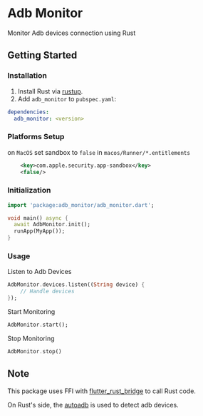 # Adb Monitor

Monitor Adb devices connection using Rust

## Getting Started

### Installation

1. Install Rust via [rustup](https://rustup.rs/).
2. Add `adb_monitor` to `pubspec.yaml`:

```yaml
dependencies:
  adb_monitor: <version>
```

### Platforms Setup

on `MacOS` set sandbox to `false` in `macos/Runner/*.entitlements`

```xml
	<key>com.apple.security.app-sandbox</key>
	<false/>
```

### Initialization

```dart
import 'package:adb_monitor/adb_monitor.dart';

void main() async {
  await AdbMonitor.init();
  runApp(MyApp());
}
```

### Usage

Listen to Adb Devices

```dart
AdbMonitor.devices.listen((String device) {
    // Handle devices
});
```

Start Monitoring

```dart
AdbMonitor.start();
```

Stop Monitoring

```dart
AdbMonitor.stop()
```

## Note

This package uses FFI with [flutter_rust_bridge](https://pub.dev/packages/flutter_rust_bridge) to call Rust code.

On Rust's side, the [autoadb](https://github.com/rom1v/autoadb) is used to detect adb devices.
